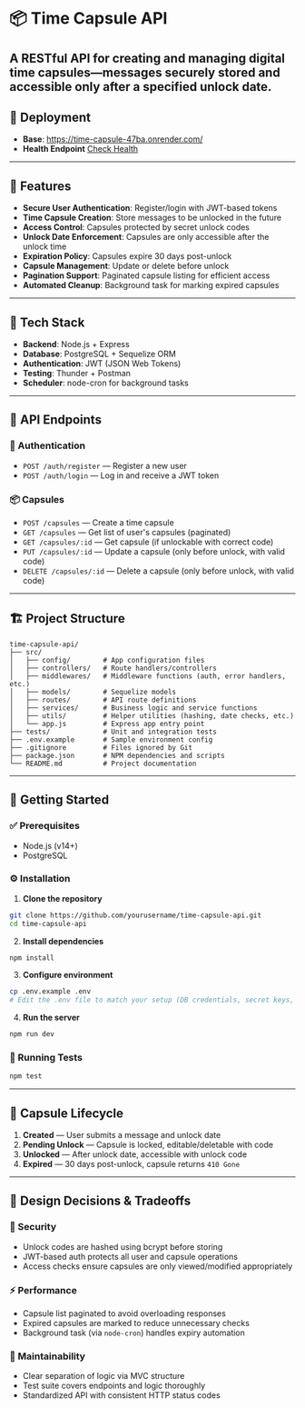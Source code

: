 # 📦 Time Capsule API

A RESTful API for creating and managing digital time capsules—messages securely stored and accessible only after a specified unlock date.
---
## 🚀 Deployment 
- **Base**: https://time-capsule-47ba.onrender.com/
- **Health Endpoint** [Check Health](https://time-capsule-47ba.onrender.com/health)
---

## 🚀 Features

* **Secure User Authentication**: Register/login with JWT-based tokens
* **Time Capsule Creation**: Store messages to be unlocked in the future
* **Access Control**: Capsules protected by secret unlock codes
* **Unlock Date Enforcement**: Capsules are only accessible after the unlock time
* **Expiration Policy**: Capsules expire 30 days post-unlock
* **Capsule Management**: Update or delete before unlock
* **Pagination Support**: Paginated capsule listing for efficient access
* **Automated Cleanup**: Background task for marking expired capsules

---

## 🧰 Tech Stack

* **Backend**: Node.js + Express
* **Database**: PostgreSQL + Sequelize ORM
* **Authentication**: JWT (JSON Web Tokens)
* **Testing**: Thunder + Postman
* **Scheduler**: node-cron for background tasks

---

## 🔗 API Endpoints

### 🧑 Authentication

* `POST /auth/register` — Register a new user
* `POST /auth/login` — Log in and receive a JWT token

### 📦 Capsules

* `POST /capsules` — Create a time capsule
* `GET /capsules` — Get list of user's capsules (paginated)
* `GET /capsules/:id` — Get capsule (if unlockable with correct code)
* `PUT /capsules/:id` — Update a capsule (only before unlock, with valid code)
* `DELETE /capsules/:id` — Delete a capsule (only before unlock, with valid code)

---

## 🏗️ Project Structure

```
time-capsule-api/
├── src/
│   ├── config/        # App configuration files
│   ├── controllers/   # Route handlers/controllers
│   ├── middlewares/   # Middleware functions (auth, error handlers, etc.)
│   ├── models/        # Sequelize models
│   ├── routes/        # API route definitions
│   ├── services/      # Business logic and service functions
│   ├── utils/         # Helper utilities (hashing, date checks, etc.)
│   └── app.js         # Express app entry point
├── tests/             # Unit and integration tests
├── .env.example       # Sample environment config
├── .gitignore         # Files ignored by Git
├── package.json       # NPM dependencies and scripts
└── README.md          # Project documentation
```

---

## 🧪 Getting Started

### ✅ Prerequisites

* Node.js (v14+)
* PostgreSQL

### ⚙️ Installation

1. **Clone the repository**

```bash
git clone https://github.com/yourusername/time-capsule-api.git
cd time-capsule-api
```

2. **Install dependencies**

```bash
npm install
```

3. **Configure environment**

```bash
cp .env.example .env
# Edit the .env file to match your setup (DB credentials, secret keys, etc.)
```

4. **Run the server**

```bash
npm run dev
```

### 🧪 Running Tests

```bash
npm test
```

---

## 🔄 Capsule Lifecycle

1. **Created** — User submits a message and unlock date
2. **Pending Unlock** — Capsule is locked, editable/deletable with code
3. **Unlocked** — After unlock date, accessible with unlock code
4. **Expired** — 30 days post-unlock, capsule returns `410 Gone`

---

## 🧠 Design Decisions & Tradeoffs

### 🔐 Security

* Unlock codes are hashed using bcrypt before storing
* JWT-based auth protects all user and capsule operations
* Access checks ensure capsules are only viewed/modified appropriately

### ⚡ Performance

* Capsule list paginated to avoid overloading responses
* Expired capsules are marked to reduce unnecessary checks
* Background task (via `node-cron`) handles expiry automation

### 🧹 Maintainability

* Clear separation of logic via MVC structure
* Test suite covers endpoints and logic thoroughly
* Standardized API with consistent HTTP status codes


